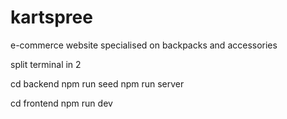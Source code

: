# kartspree
e-commerce website specialised on backpacks and accessories



split terminal in 2

cd backend
npm run seed
npm run server

cd frontend
npm run dev
